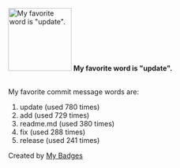 <img src="https://my-badges.github.io/my-badges/favorite-word.png" alt="My favorite word is &quot;update&quot;." title="My favorite word is &quot;update&quot;." width="128">
<strong>My favorite word is &quot;update&quot;.</strong>
<br><br>

My favorite commit message words are:

1. update (used 780 times)
2. add (used 729 times)
3. readme.md (used 380 times)
4. fix (used 288 times)
5. release (used 241 times)


Created by <a href="https://github.com/my-badges/my-badges">My Badges</a>